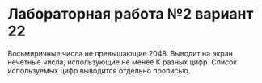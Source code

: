 # Лабораторная работа №2 вариант 22
Восьмиричные числа не превышающие 2048. Выводит на экран нечетные числа, использующие не менее К разных цифр. Список используемых цифр выводится отдельно прописью.
